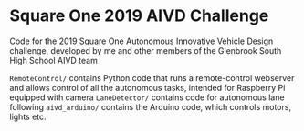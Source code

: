 # Square One 2019 AIVD Challenge

Code for the 2019 Square One Autonomous Innovative Vehicle Design challenge, developed by me and other members of the Glenbrook South High School AIVD team


`RemoteControl/` contains Python code that runs a remote-control webserver and allows control of all the autonomous tasks, intended for Raspberry Pi equipped with camera
`LaneDetector/` contains code for autonomous lane following
`aivd_arduino/` contains the Arduino code, which controls motors, lights etc.
